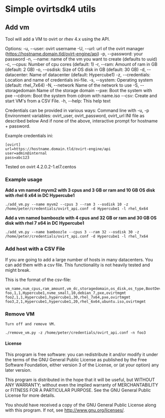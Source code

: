 # Simple ovirtsdk4 utils

## Add  vm


Tool will add a VM to ovirt or rhev 4.x using the API.

Options:
    -u, --user: ovirt username
    -U, --url: url of the ovirt manager (https://hostname.domain.tld/ovirt-engine/api)
    -p, --password: your password
    -n, --name: name of the vm you want to create (defaults to uuid)
    -c, --cpus: Number of cpu cores (default: 1)
    -r, --ram: Amount of ram in GB (default: 2 GB)
    -o, --osdisk: Size of OS disk in GB (default: 30 GB)
    -d, --datacenter: Name of datacenter (default: Hypercube1)
    -z, --credentials: Location and name of credentials ini-file.
    -s, --system: Operating system (default: rhel_7x64)
    -N, --network Name of the network to use
    -S, --storagedomain Name of the storage domain
    --pxe: Boot the system with pxe
    --cdrom: Boot the system from cdrom with name.iso
    --csv: Create and start VM's from a CSV File.
    -h, --help: This help text

Credentials can be provided in various ways:
    Command line with -u, -p
    Environment variables: ovirt_user, ovirt_password, ovirt_url
    INI file as described below
    And if none of the above, interactive prompt for hostname + password.

Example credentials ini:

    [ovirt]
    url=https://hostname.domain.tld/ovirt-engine/api
    user=admin@internal
    pass=abc123

Tested on ovirt 4.2.0.2-1.el7.centos

### Example usage

**Add a vm named myvm2 with 3 cpus and 3 GB or ram and 10 GB OS disk with rhel 6 x64 in DC Hypercube1**

    ./add_vm.py --name myvm2 --cpus 3 --ram 3 --osdisk 10 -z /home/peter/credentials/ovirt_api.conf -d Hypercube1 -l rhel_6x64

**Add a vm named bamboozle with 4 cpus and 32 GB or ram and 30 GB OS disk with rhel 7 x64 in DC Hypercube1**

    ./add_vm.py --name bamboozle --cpus 3 --ram 32 --osdisk 30 -z /home/peter/credentials/ovirt_api.conf -d Hypercube1 -l rhel_7x64


### Add host with a CSV File

If you are going to add a large number of hosts in many datacenters. You can add them with a csv file.
This functionality is not heavily tested and might break.

This is the format of the csv-file:

    vm_name,num_cpus,ram_amount,vm_dc,storagedomain,os_disk,os_type,BootDevice,network_name
    foo,1,1,Hypercube1,nvme_small,10,debian_7,pxe,ovirtmgmt
    foo2,1,1,Hypercube1,hypercube1,30,rhel_7x64,pxe,ovirtmgmt
    foo3,2,1,Hypercube1,hypercube1,20,rhel_6x64,ubuntu.iso,ovirtmgmt


### Remove VM

    Turn off and remove VM.

    ./remove_vm.py -z /home/peter/credentials/ovirt_api.conf -n foo3



#### License

This program is free software: you can redistribute it and/or modify
it under the terms of the GNU General Public License as published by
the Free Software Foundation, either version 3 of the License, or
(at your option) any later version.

This program is distributed in the hope that it will be useful,
but WITHOUT ANY WARRANTY; without even the implied warranty of
MERCHANTABILITY or FITNESS FOR A PARTICULAR PURPOSE.  See the
GNU General Public License for more details.

You should have received a copy of the GNU General Public License
along with this program.  If not, see <http://www.gnu.org/licenses/>.
